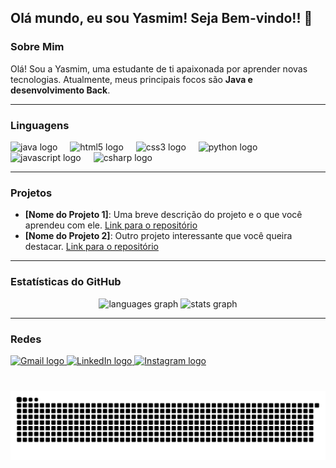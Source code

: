 <h2 align="left">Olá mundo, eu sou Yasmim! Seja Bem-vindo!! 👋</h2>

### Sobre Mim

Olá! Sou a Yasmim, uma estudante de ti apaixonada por aprender novas tecnologias. Atualmente, meus principais focos são **Java e desenvolvimento Back**. 

---

### Linguagens

<div align="left">
  <img src="https://github.com/get-icon/geticon/blob/master/icons/java.svg" height="30" alt="java logo"  />
  <img width="12" />
  <img src="https://cdn.jsdelivr.net/gh/devicons/devicon/icons/html5/html5-original.svg" height="30" alt="html5 logo"  />
  <img width="12" />
  <img src="https://cdn.jsdelivr.net/gh/devicons/devicon/icons/css3/css3-original.svg" height="30" alt="css3 logo"  />
  <img width="12" />
  <img src="https://cdn.jsdelivr.net/gh/devicons/devicon/icons/python/python-original.svg" height="30" alt="python logo"  />
  <img width="12" />
  <img src="https://cdn.jsdelivr.net/gh/devicons/devicon/icons/javascript/javascript-original.svg" height="30" alt="javascript logo"  />
  <img width="12" />
  <img src="https://cdn.jsdelivr.net/gh/devicons/devicon/icons/csharp/csharp-original.svg" height="30" alt="csharp logo"  />
</div>

---

### Projetos 

* **[Nome do Projeto 1]**: Uma breve descrição do projeto e o que você aprendeu com ele. [Link para o repositório](https://github.com/yasmim-luizds/nome-do-projeto-1)
* **[Nome do Projeto 2]**: Outro projeto interessante que você queira destacar. [Link para o repositório](https://github.com/yasmim-luizds/nome-do-projeto-2)

---

### Estatísticas do GitHub

<div align="center">
  <img src="https://github-readme-stats.vercel.app/api/top-langs?username=yasmim-luizds&locale=en&hide_title=false&layout=compact&card_width=320&langs_count=5&theme=dracula&hide_border=false" height="150" alt="languages graph"  />
  <img src="https://github-readme-stats.vercel.app/api?username=yasmim-luizds&hide_title=false&hide_rank=false&show_icons=true&include_all_commits=true&count_private=true&disable_animations=false&theme=dracula&locale=en&hide_border=false" height="150" alt="stats graph"  />
</div>

---

### Redes

<div align="left">
  <a href="mailto:yasmimluiz1989@gmail.com">
    <img src="https://img.shields.io/static/v1?message=Gmail&logo=gmail&label=&color=D14836&logoColor=white&labelColor=&style=for-the-badge" height="35" alt="Gmail logo" />
  </a>
  <a href="https://www.linkedin.com/in/yasmim-luiz-dos-santos-770b192b6/" target="_blank">
    <img src="https://img.shields.io/static/v1?message=LinkedIn&logo=linkedin&label=&color=0077B5&logoColor=white&labelColor=&style=for-the-badge" height="35" alt="LinkedIn logo" />
  </a>
   <a href="https://www.instagram.com/yasmim_luizds/" target="_blank">
    <img src="https://img.shields.io/static/v1?message=Instagram&logo=instagram&label=&color=E4405F&logoColor=white&labelColor=&style=for-the-badge" height="35" alt="Instagram logo" />
  </a>
</div>

###

<br clear="both">

<img src="https://raw.githubusercontent.com/yasmim-luizds/yasmim-luizds/output/snake.svg" alt="Snake animation" />

###
